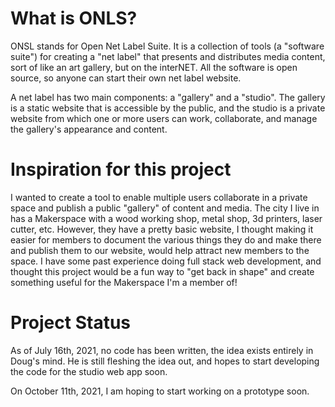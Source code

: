 # What is ONLS?
 ONSL stands for Open Net Label Suite. It is a collection of tools (a "software suite") for creating a "net label" that presents and distributes media content, sort of like an art gallery, but on the interNET. All the software is open source, so anyone can start their own net label website.
 
 A net label has two main components: a "gallery" and a "studio". The gallery is a static website that is accessible by the public, and the studio is a private website from which one or more users can work, collaborate, and manage the gallery's appearance and content.

# Inspiration for this project
 I wanted to create a tool to enable multiple users collaborate in a private space and publish a public "gallery" of content and media. The city I live in has a Makerspace with a wood working shop, metal shop, 3d printers, laser cutter, etc. However, they have a pretty basic website, I thought making it easier for members to document the various things they do and make there and publish them to our website, would help attract new members to the space. I have some past experience doing full stack web development, and thought this project would be a fun way to "get back in shape" and create something useful for the Makerspace I'm a member of!

# Project Status
 As of July 16th, 2021, no code has been written, the idea exists entirely in Doug's mind. He is still fleshing the idea out, and hopes to start developing the code for the studio web app soon.
 
 On October 11th, 2021, I am hoping to start working on a prototype soon.
